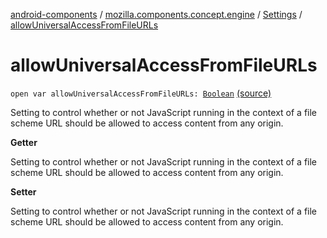 [android-components](../../index.md) / [mozilla.components.concept.engine](../index.md) / [Settings](index.md) / [allowUniversalAccessFromFileURLs](./allow-universal-access-from-file-u-r-ls.md)

# allowUniversalAccessFromFileURLs

`open var allowUniversalAccessFromFileURLs: `[`Boolean`](https://kotlinlang.org/api/latest/jvm/stdlib/kotlin/-boolean/index.html) [(source)](https://github.com/mozilla-mobile/android-components/blob/master/components/concept/engine/src/main/java/mozilla/components/concept/engine/Settings.kt#L89)

Setting to control whether or not JavaScript running in the context of a file scheme URL
should be allowed to access content from any origin.

**Getter**

Setting to control whether or not JavaScript running in the context of a file scheme URL
should be allowed to access content from any origin.

**Setter**

Setting to control whether or not JavaScript running in the context of a file scheme URL
should be allowed to access content from any origin.

